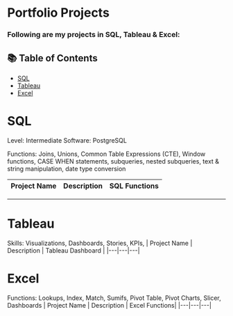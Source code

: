 # Portfolio Projects

### Following are my projects in SQL, Tableau & Excel:

## 📚 Table of Contents
- [SQL](#sql)
- [Tableau](#tableau)
- [Excel](#excel)

# SQL

Level: Intermediate
Software: PostgreSQL

Functions: Joins, Unions, Common Table Expressions (CTE), Window functions, CASE WHEN statements, subqueries, nested subqueries, 
text & string manipulation, date type conversion

| Project Name | Description | SQL Functions |
|---|---|---|

***

# Tableau

Skills: Visualizations, Dashboards, Stories, KPIs, 
| Project Name | Description | Tableau Dashboard |
|---|---|---|

# Excel

Functions: Lookups, Index, Match, Sumifs, Pivot Table, Pivot Charts, Slicer, Dashboards
| Project Name | Description | Excel Functions|
|---|---|---|
